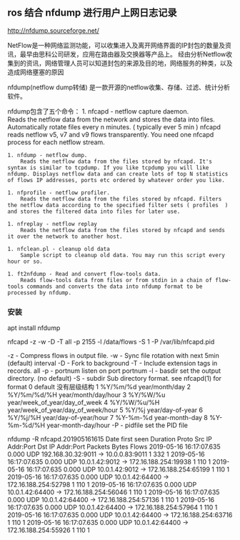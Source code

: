 ## ros 结合 nfdump 进行用户上网日志记录


http://nfdump.sourceforge.net/

NetFlow是一种网络监测功能，可以收集进入及离开网络界面的IP封包的数量及资讯，最早由思科公司研发，应用在路由器及交换器等产品上。
经由分析Netflow收集到的资讯，网络管理人员可以知道封包的来源及目的地，网络服务的种类，以及造成网络壅塞的原因

nfdump(netflow dump转储) 是一款开源的netflow收集、存储、过滤、统计分析软件。

nfdump包含了五个命令：
    1. nfcapd - netflow capture daemon.  
        Reads the netflow data from the network and stores the data into files. Automatically rotate files every n minutes. ( typically ever 5 min  ) nfcapd reads netflow v5, v7 and v9 flows transparently. You need one nfcapd process for each netflow stream.

    1. nfdump - netflow dump.
        Reads the netflow data from the files stored by nfcapd. It's syntax is similar to tcpdump. If you like tcpdump you will like nfdump. Displays netflow data and can create lots of top N statistics of flows IP addresses, ports etc ordered by whatever order you like.

    1. nfprofile - netflow profiler.
        Reads the netflow data from the files stored by nfcapd. Filters the netflow data according to the specified filter sets ( profiles  ) and stores the filtered data into files for later use. 

    1. nfreplay - netflow replay
        Reads the netflow data from the files stored by nfcapd and sends it over the network to another host.

    1. nfclean.pl - cleanup old data
        Sample script to cleanup old data. You may run this script every hour or so.

    1. ft2nfdump - Read and convert flow-tools data.
        Reads flow-tools data from files or from stdin in a chain of flow-tools commands and converts the data into nfdump format to be processed by nfdump.


### 安装
apt install nfdump

nfcapd -z -w -D -T all -p 2155 -l /data/flows -S 1 -P /var/lib/nfcapd.pid

-z      - Compress flows in output file.
-w      - Sync file rotation with next 5min (default) interval
-D      - Fork to background
-T      - Include extension tags in records.
all
-p      - portnum      listen on port portnum
-l      - basdir       set the output directory. (no default)
-S      - subdir       Sub directory format. see nfcapd(1) for format
                        0 default     没有层级结构
                        1 %Y/%m/%d year/month/day
                        2 %Y/%m/%d/%H year/month/day/hour
                        3 %Y/%W/%u year/week_of_year/day_of_week
                        4 %Y/%W/%u/%H year/week_of_year/day_of_week/hour
                        5 %Y/%j year/day-of-year
                        6 %Y/%j/%H year/day-of-year/hour
                        7 %Y-%m-%d year-month-day
                        8 %Y-%m-%d/%H year-month-day/hour
-P      - pidfile      set the PID file



nfdump -R nfcapd.201905161615
Date first seen          Duration Proto      Src IP Addr:Port          Dst IP Addr:Port   Packets    Bytes Flows
2019-05-16 16:17:07.635     0.000 UDP      192.168.30.32:9011  ->        10.0.0.83:9011         1      332     1
2019-05-16 16:17:07.635     0.000 UDP          10.0.1.42:9012  ->   172.16.188.254:19938        1      110     1
2019-05-16 16:17:07.635     0.000 UDP          10.0.1.42:9012  ->   172.16.188.254:65199        1      110     1
2019-05-16 16:17:07.635     0.000 UDP          10.0.1.42:64400 ->   172.16.188.254:52798        1      110     1
2019-05-16 16:17:07.635     0.000 UDP          10.0.1.42:64400 ->   172.16.188.254:56046        1      110     1
2019-05-16 16:17:07.635     0.000 UDP          10.0.1.42:64400 ->   172.16.188.254:57136        1      110     1
2019-05-16 16:17:07.635     0.000 UDP          10.0.1.42:64400 ->   172.16.188.254:57964        1      110     1
2019-05-16 16:17:07.635     0.000 UDP          10.0.1.42:64400 ->   172.16.188.254:63716        1      110     1
2019-05-16 16:17:07.635     0.000 UDP          10.0.1.42:64400 ->   172.16.188.254:55926        1      110     1
